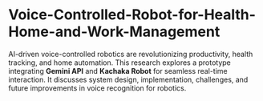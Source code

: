 # Voice-Controlled-Robot-for-Health-Home-and-Work-Management
AI-driven voice-controlled robotics are revolutionizing productivity, health tracking, and home automation. This research explores a prototype integrating **Gemini API** and **Kachaka Robot** for seamless real-time interaction. It discusses system design, implementation, challenges, and future improvements in voice recognition for robotics.
